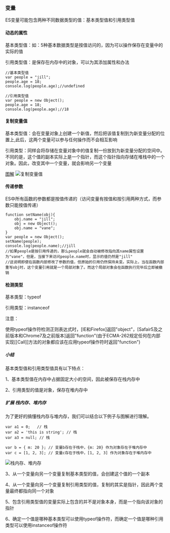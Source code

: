 ### 变量
ES变量可能包含两种不同数据类型的值：基本类型值和引用类型值

#### 动态的属性
基本类型值：如：5种基本数据类型是按值访问的，因为可以操作保存在变量中的实际的值

引用类型值：是保存在内存中的对象，可以为其添加属性和办法

```
//基本类型值
var people = "jill";
people.age = 18;
console.log(people.age);//undefined

//引用类型值
var people = new Object();
people.age = 18;
console.log(people.age);//18
```

#### 复制变量值
基本类型值：会在变量对象上创建一个新值，然后把该值复制到为新变量分配的位置上,此后，这两个变量可以参与任何操作而不会相互影响

引用类型：同样会将存储在变量对象中的值复制一份放到为新变量分配的空间中。不同的是，这个值的副本实际上是一个指针，而这个指针指向存储在堆栈中的一个对象。因此，改变其中一个变量，就会影响另一个变量

[图解](https://static.oschina.net/uploads/img/201712/08164632_RGZY.jpg)
![复制变量值](https://static.oschina.net/uploads/img/201712/08164632_RGZY.jpg "复制变量值")

#### 传递参数
ES中所有函数的参数都是按值传递的（访问变量有按值和按引用两种方式，而参数只能按值传递）

```
function setName(obj){
    obj.name = "jill";
    obj = new Object();
    obj.name = "vane";
}
var people = new Object();
setName(people);
console.log(people.name);//jill
//如果people是按引用传递的，那么people就会自动被修改指向其name属性设置为"vane"，但是，当接下来访问people.name时，显示的值仍然是"jill"
//这说明即使在函数内部修改了参数的值，但原始的引用仍然保持未变。实际上，当在函数内部重写obj时，这个变量引用就是一个局部对象了。而这个局部对象会在函数执行完毕后立即被撤销
```
#### 检测类型

基本类型：typeof

引用类型：instanceof

注意：

使用typeof操作符检测正则表达式时，[IE和Firefox]返回"object"，[Safair5及之前版本和Chrome7及之前版本]返回"function"(由于ECMA-262规定任何在内部实现[[Call]]方法的对象都应该在应用typeof操作符时返回"function")

##### 小结
基本类型值和引用类型值具有以下特点：

1、基本类型值在内存中占据固定大小的空间，因此被保存在栈内存中

2、引用类型的值是对象，保存在堆内存中
##### 扩展 栈内存、堆内存
为了更好的搞懂栈内存与堆内存，我们可以结合以下例子与图解进行理解。
```
var a1 = 0;   // 栈 
var a2 = 'this is string'; // 栈
var a3 = null; // 栈

var b = { m: 20 }; // 变量b存在于栈中，{m: 20} 作为对象存在于堆内存中
var c = [1, 2, 3]; // 变量c存在于栈中，[1, 2, 3] 作为对象存在于堆内存中
```
![栈内存、堆内存](https://user-gold-cdn.xitu.io/2017/2/9/7c13147ecfecd8a6ce7f0b5a9782dd30?imageView2/0/w/1280/h/960/format/webp/ignore-error/1 "栈内存、堆内存")

3、从一个变量向另一个变量复制基本类型的值，会创建这个值的一个副本

4、从一个变量向另一个变量复制引用类型的值，复制的其实是指针，因此两个变量最终都指向同一个对象

5、包含引用类型值的变量实际上包含的并不是对象本身，而是一个指向该对象的指针

6、确定一个值是哪种基本类型可以使用typeof操作符，而确定一个值是哪种引用类型可以使用instanceof操作符